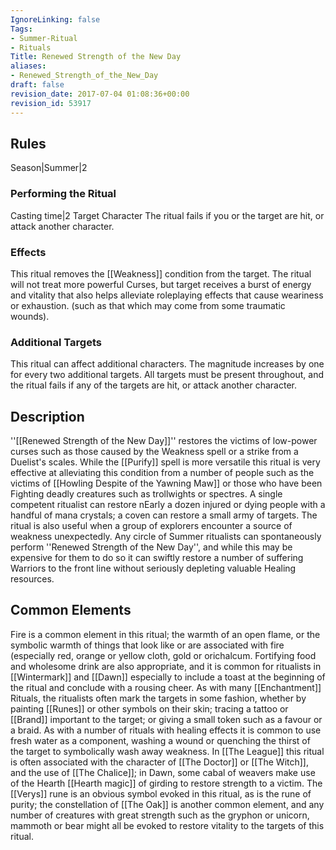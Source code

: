 ```yaml
---
IgnoreLinking: false
Tags:
- Summer-Ritual
- Rituals
Title: Renewed Strength of the New Day
aliases:
- Renewed_Strength_of_the_New_Day
draft: false
revision_date: 2017-07-04 01:08:36+00:00
revision_id: 53917
---
```


## Rules
Season|Summer|2
### Performing the Ritual
Casting time|2 Target Character
The ritual fails if you or the target are hit, or attack another character.
### Effects
This ritual removes the [[Weakness]] condition from the target.
The ritual will not treat more powerful Curses, but target receives a burst of energy and vitality that also helps alleviate roleplaying effects that cause weariness or exhaustion. (such as that which may come from some traumatic wounds). 
### Additional Targets
This ritual can affect additional characters. The magnitude increases by one for every two additional targets. All targets must be present throughout, and the ritual fails if any of the targets are hit, or attack another character.
## Description
''[[Renewed Strength of the New Day]]'' restores the victims of low-power curses such as those caused by the Weakness spell or a strike from a Duelist's scales. While the [[Purify]] spell is more versatile this ritual is very effective at alleviating this condition from a number of people such as the victims of [[Howling Despite of the Yawning Maw]] or those who have been Fighting deadly creatures such as trollwights or spectres. A single competent ritualist can restore nEarly a dozen injured or dying people with a handful of mana crystals; a coven can restore a small army of targets.
The ritual is also useful when a group of explorers encounter a source of weakness unexpectedly. Any circle of Summer ritualists can spontaneously perform ''Renewed Strength of the New Day'', and while this may be expensive for them to do so it can swiftly restore a number of suffering Warriors to the front line without seriously depleting valuable Healing resources.
## Common Elements
Fire is a common element in this ritual; the warmth of an open flame, or the symbolic warmth of things that look like or are associated with fire (especially red, orange or yellow cloth, gold or orichalcum. 
Fortifying food and wholesome drink are also appropriate, and it is common for ritualists in [[Wintermark]] and [[Dawn]] especially to include a toast at the beginning of the ritual and conclude with a rousing cheer. As with many [[Enchantment]] Rituals, the ritualists often mark the targets in some fashion, whether by painting [[Runes]] or other symbols on their skin; tracing a tattoo or [[Brand]] important to the target; or giving a small token such as a favour or a braid.
As with a number of rituals with healing effects it is common to use fresh water as a component, washing a wound or quenching the thirst of the target to symbolically wash away weakness. 
In [[The League]] this ritual is often associated with the character of [[The Doctor]] or [[The Witch]], and the use of [[The Chalice]]; in Dawn, some cabal of  weavers make use of the Hearth [[Hearth magic]] of girding to restore strength to a victim.
The [[Verys]] rune is an obvious symbol evoked in this ritual, as is the rune of purity; the constellation of [[The Oak]] is another common element, and any number of creatures with great strength such as the gryphon or unicorn, mammoth or bear might all be evoked to restore vitality to the targets of this ritual.